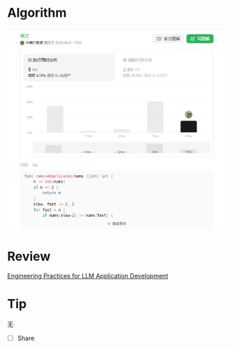 # Algorithm

![算法](../../../images/temp/ricardoyu-2024-05-19-lc.png "算法")

# Review

[Engineering Practices for LLM Application Development](https://martinfowler.com/articles/engineering-practices-llm.html)

# Tip

无

* [ ] Share
